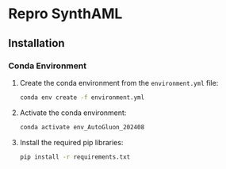 # Repro SynthAML

## Installation

### Conda Environment

1. Create the conda environment from the `environment.yml` file:
    ```sh
    conda env create -f environment.yml
    ```

2. Activate the conda environment:
    ```sh
    conda activate env_AutoGluon_202408
    ```

3. Install the required pip libraries:
    ```sh
    pip install -r requirements.txt
    ```

